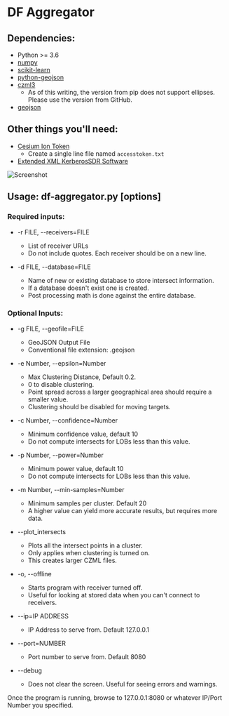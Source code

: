 # DF Aggregator

## Dependencies:
- Python >= 3.6
- [numpy](https://numpy.org/install/)
- [scikit-learn](https://scikit-learn.org/stable/install.html)
- [python-geojson](https://python-geojson.readthedocs.io/en/latest/)
- [czml3](https://github.com/poliastro/czml3)
    - As of this writing, the version from pip does not support ellipses. Please use the version from GitHub.
- [geojson](https://pypi.org/project/geojson/)

## Other things you'll need:
- [Cesium Ion Token](https://cesium.com/docs/tutorials/quick-start/)
    - Create a single line file named ```accesstoken.txt```
- [Extended XML KerberosSDR Software](https://github.com/ckoval7/kerberossdr)

![Screenshot](https://github.com/ckoval7/df-aggregator/raw/master/screenshots/Screenshot%20from%2020-11-15%09-31-22.png)

## Usage: df-aggregator.py [options]

### Required inputs:
-  -r FILE, --receivers=FILE
    - List of receiver URLs
    - Do not include quotes. Each receiver should be on a new line.

-  -d FILE, --database=FILE
    - Name of new or existing database to store intersect information.
    - If a database doesn't exist one is created.
    - Post processing math is done against the entire database.

### Optional Inputs:
-  -g FILE, --geofile=FILE
    - GeoJSON Output File
    - Conventional file extension: .geojson

-  -e Number, --epsilon=Number
    - Max Clustering Distance, Default 0.2.
    - 0 to disable clustering.
    - Point spread across a larger geographical area should require a smaller value.
    - Clustering should be disabled for moving targets.

-  -c Number, --confidence=Number
    - Minimum confidence value, default 10
    - Do not compute intersects for LOBs less than this value.

-  -p Number, --power=Number
    - Minimum power value, default 10
    - Do not compute intersects for LOBs less than this value.

-  -m Number, --min-samples=Number
    - Minimum samples per cluster. Default 20
    - A higher value can yield more accurate results, but requires more data.

-  --plot_intersects     
    - Plots all the intersect points in a cluster.
    - Only applies when clustering is turned on.
    - This creates larger CZML files.

-  -o, --offline
    - Starts program with receiver turned off.
    - Useful for looking at stored data when you can't connect to receivers.

-  --ip=IP ADDRESS
    - IP Address to serve from. Default 127.0.0.1

-  --port=NUMBER
    - Port number to serve from. Default 8080

-  --debug
    - Does not clear the screen. Useful for seeing errors and warnings.

Once the program is running, browse to 127.0.0.1:8080 or whatever IP/Port Number you specified.
